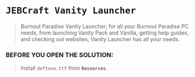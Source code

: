 # `JEBCraft Vanity Launcher`  
> Burnout Paradise Vanity Launcher, for all your Burnout Paradise PC needs, from launching Vanity Pack and Vanilla, getting help guides, and checking out websites, Vanity Launcher has all your needs.

### BEFORE YOU OPEN THE SOLUTION:  
> Install `deftone.ttf` from **`Resources`**.